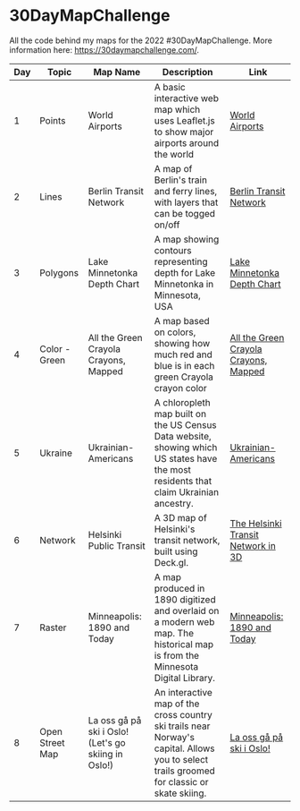 # 30DayMapChallenge
All the code behind my maps for the 2022 #30DayMapChallenge. More information here: https://30daymapchallenge.com/.

| **Day** | **Topic**       | **Map Name**                                        | **Description**                                                                                                                             | **Link**                                                                                              |
|---------|-----------------|-----------------------------------------------------|---------------------------------------------------------------------------------------------------------------------------------------------|-------------------------------------------------------------------------------------------------------|
| 1       | Points          | World Airports                                      | A basic interactive web map which uses Leaflet.js to show major airports around the world                                                   | [World Airports](https://www.carston.org/30DayMapChallenge/day_01_points)                             |
| 2       | Lines           | Berlin Transit Network                              | A map of Berlin's train and ferry lines, with layers that can be togged on/off                                                              | [Berlin Transit Network](https://www.carston.org/30DayMapChallenge/day_02_lines)                      |
| 3       | Polygons        | Lake Minnetonka Depth Chart                         | A map showing contours representing depth for Lake Minnetonka in Minnesota, USA                                                             | [Lake Minnetonka Depth Chart](https://www.carston.org/30DayMapChallenge/day_03_polygons)              |
| 4       | Color - Green   | All the Green Crayola Crayons, Mapped               | A map based on colors, showing how much red and blue is in each green Crayola crayon color                                                  | [All the Green Crayola Crayons, Mapped](https://www.carston.org/30DayMapChallenge/day_04_color_green) |
| 5       | Ukraine         | Ukrainian-Americans                                 | A chloropleth map built on the US Census Data website, showing which US states have the most residents that claim Ukrainian ancestry.       | [Ukrainian-Americans](https://www.carston.org/30DayMapChallenge/day_05_ukraine)                       |
| 6       | Network         | Helsinki Public Transit                             | A 3D map of Helsinki's transit network, built using Deck.gl.                                                                                | [The Helsinki Transit Network in 3D](https://www.carston.org/30DayMapChallenge/day_06_network/dist)   |
| 7       | Raster          | Minneapolis: 1890 and Today                         | A map produced in 1890 digitized and overlaid on a modern web map. The historical map is from the  Minnesota Digital Library.               | [Minneapolis: 1890 and Today](https://www.carston.org/30DayMapChallenge/day_07_raster)                |
| 8       | Open Street Map | La oss gå på ski i Oslo! (Let's go skiing in Oslo!) | An interactive map of the cross country ski trails near Norway's capital. Allows you to select trails groomed for classic or skate skiing.  | [La oss gå på ski i Oslo!](https://www.carston.org/30DayMapChallenge/day_08_osm)                      |